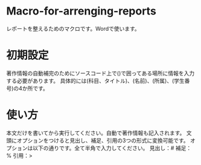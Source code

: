 # Macro-for-arrenging-reports
レポートを整えるためのマクロです。Wordで使います。

# 初期設定
著作情報の自動補完のためにソースコード上で()で囲ってある場所に情報を入力する必要があります。
具体的には(科目、タイトル)、(名前)、(所属)、(学生番号)の4か所です。　　


# 使い方
本文だけを書いてから実行してください。自動で著作情報も記入されます。
文頭にオプションをつけると見出し、補足、引用の3つの形式に変換可能です。
オプションは以下の通りです。全て半角で入力してください。
見出し：#
補足：%
引用：>
